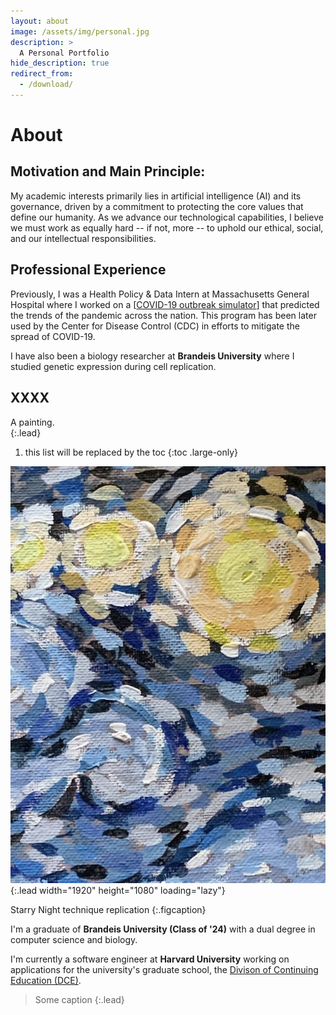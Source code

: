 ```yaml
---
layout: about
image: /assets/img/personal.jpg
description: >
  A Personal Portfolio
hide_description: true
redirect_from:
  - /download/
---
```


# About

<!--author-->

## Motivation and Main Principle: 
  My academic interests primarily lies in artificial intelligence (AI) and its governance, driven by a commitment to protecting the core values that define our humanity. As we advance our technological capabilities, I believe we must work as equally hard -- if not, more -- to uphold our ethical, social, and our intellectual responsibilities.

## Professional Experience 

Previously, I was a Health Policy & Data Intern at Massachusetts General Hospital where I worked on a [[COVID-19 outbreak simulator](https://www.covid19sim.org/)] that predicted the trends of the pandemic across the nation. This program has been later used by the Center for Disease Control (CDC) in efforts to mitigate the spread of COVID-19.

I have also been a biology researcher at **Brandeis University** where I studied genetic expression during cell replication. 

## XXXX

A painting.  
{:.lead}

1. this list will be replaced by the toc
{:toc .large-only}

![Screenshot](/assets/img/personal.jpg){:.lead width="1920" height="1080" loading="lazy"}

Starry Night technique replication 
{:.figcaption}

I'm a graduate of **Brandeis University (Class of '24)** with a dual degree in computer science and biology.

I'm currently a software engineer at **Harvard University** working on applications for the university's graduate school, the [Divison of Continuing Education (DCE)](https://dce.harvard.edu/). 

> Some caption
{:.lead}

<!-- Code blocks can have a filename and a caption.
{:.figcaption} -->
